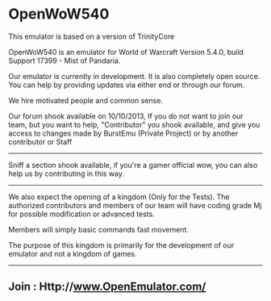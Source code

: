 OpenWoW540
==========
This emulator is based on a version of TrinityCore

OpenWoW540 is an emulator for World of Warcraft Version 5.4.0, build Support 17399 - Mist of Pandaria.

Our emulator is currently in development. It is also completely open source.
You can help by providing updates via either end or through our forum.

We hire motivated people and common sense.

Our forum shook available on 10/10/2013, If you do not want to join our team, 
but you want to help, "Contributor" you shook available, and give you access 
to changes made ​​by BurstEmu (Private Project) or by another contributor or Staff

----------------

Sniff a section shook available, if you're a gamer official wow, you can also help 
us by contributing in this way.

----------------

We also expect the opening of a kingdom (Only for the Tests). The authorized contributors 
and members of our team will have coding grade Mj for possible modification or advanced tests.

Members will simply basic commands fast movement.

The purpose of this kingdom is primarily for the development of our emulator and not a kingdom of games.

------------------------------------
Join : Http://www.OpenEmulator.com/
------------------------------------
